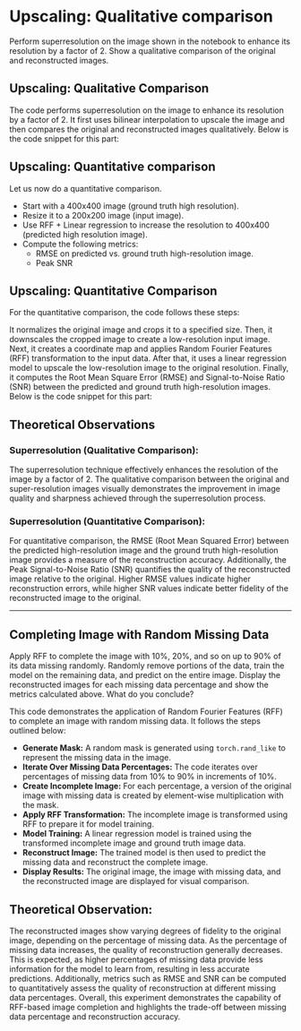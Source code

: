 # Upscaling: Qualitative comparison

Perform superresolution on the image shown in the notebook to enhance its resolution by a factor of 2. Show a qualitative comparison of the original and reconstructed images.

## Upscaling: Qualitative Comparison

The code performs superresolution on the image to enhance its resolution by a factor of 2. It first uses bilinear interpolation to upscale the image and then compares the original and reconstructed images qualitatively. Below is the code snippet for this part:


## Upscaling: Quantitative comparison

Let us now do a quantitative comparison.

- Start with a 400x400 image (ground truth high resolution).
- Resize it to a 200x200 image (input image).
- Use RFF + Linear regression to increase the resolution to 400x400 (predicted high resolution image).
- Compute the following metrics:
  - RMSE on predicted vs. ground truth high-resolution image.
  - Peak SNR

## Upscaling: Quantitative Comparison

For the quantitative comparison, the code follows these steps:

It normalizes the original image and crops it to a specified size. Then, it downscales the cropped image to create a low-resolution input image. Next, it creates a coordinate map and applies Random Fourier Features (RFF) transformation to the input data. After that, it uses a linear regression model to upscale the low-resolution image to the original resolution. Finally, it computes the Root Mean Square Error (RMSE) and Signal-to-Noise Ratio (SNR) between the predicted and ground truth high-resolution images. Below is the code snippet for this part:


## Theoretical Observations

### Superresolution (Qualitative Comparison):

The superresolution technique effectively enhances the resolution of the image by a factor of 2. The qualitative comparison between the original and super-resolution images visually demonstrates the improvement in image quality and sharpness achieved through the superresolution process.

### Superresolution (Quantitative Comparison):

For quantitative comparison, the RMSE (Root Mean Squared Error) between the predicted high-resolution image and the ground truth high-resolution image provides a measure of the reconstruction accuracy. Additionally, the Peak Signal-to-Noise Ratio (SNR) quantifies the quality of the reconstructed image relative to the original. Higher RMSE values indicate higher reconstruction errors, while higher SNR values indicate better fidelity of the reconstructed image to the original.

---

## Completing Image with Random Missing Data

Apply RFF to complete the image with 10%, 20%, and so on up to 90% of its data missing randomly. Randomly remove portions of the data, train the model on the remaining data, and predict on the entire image. Display the reconstructed images for each missing data percentage and show the metrics calculated above. What do you conclude?

This code demonstrates the application of Random Fourier Features (RFF) to complete an image with random missing data. It follows the steps outlined below:

- **Generate Mask:** A random mask is generated using `torch.rand_like` to represent the missing data in the image.
- **Iterate Over Missing Data Percentages:** The code iterates over percentages of missing data from 10% to 90% in increments of 10%.
- **Create Incomplete Image:** For each percentage, a version of the original image with missing data is created by element-wise multiplication with the mask.
- **Apply RFF Transformation:** The incomplete image is transformed using RFF to prepare it for model training.
- **Model Training:** A linear regression model is trained using the transformed incomplete image and ground truth image data.
- **Reconstruct Image:** The trained model is then used to predict the missing data and reconstruct the complete image.
- **Display Results:** The original image, the image with missing data, and the reconstructed image are displayed for visual comparison.

## Theoretical Observation:

The reconstructed images show varying degrees of fidelity to the original image, depending on the percentage of missing data. As the percentage of missing data increases, the quality of reconstruction generally decreases. This is expected, as higher percentages of missing data provide less information for the model to learn from, resulting in less accurate predictions. Additionally, metrics such as RMSE and SNR can be computed to quantitatively assess the quality of reconstruction at different missing data percentages. Overall, this experiment demonstrates the capability of RFF-based image completion and highlights the trade-off between missing data percentage and reconstruction accuracy.
